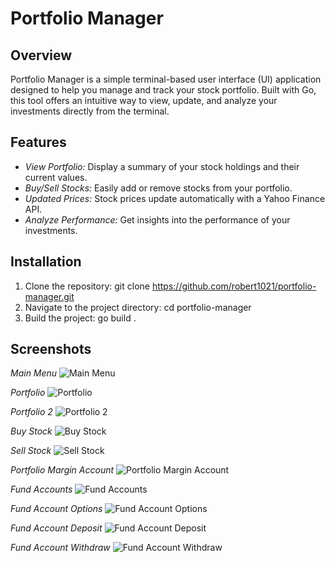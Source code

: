 # Portfolio Manager

## Overview

Portfolio Manager is a simple terminal-based user interface (UI) application designed to help you manage and track your stock portfolio. Built with Go, this tool offers an intuitive way to view, update, and analyze your investments directly from the terminal.

## Features

- *View Portfolio:* Display a summary of your stock holdings and their current values.
- *Buy/Sell Stocks:* Easily add or remove stocks from your portfolio.
- *Updated Prices:* Stock prices update automatically with a Yahoo Finance API.
- *Analyze Performance:* Get insights into the performance of your investments.

## Installation

1. Clone the repository: git clone https://github.com/robert1021/portfolio-manager.git
2. Navigate to the project directory: cd portfolio-manager
3. Build the project: go build .

## Screenshots
*Main Menu*
![Main Menu](./assets/main-menu.PNG)

*Portfolio*
![Portfolio](./assets/portfolio.PNG)

*Portfolio 2*
![Portfolio 2](./assets/portfolio2.PNG)

*Buy Stock*
![Buy Stock](./assets/buy-stock.PNG)

*Sell Stock*
![Sell Stock](./assets/sell-stock.PNG)

*Portfolio Margin Account*
![Portfolio Margin Account](./assets/portfolio-margin-example.PNG)

*Fund Accounts*
![Fund Accounts](./assets/funds.PNG)

*Fund Account Options*
![Fund Account Options](./assets/funds-options.PNG)

*Fund Account Deposit*
![Fund Account Deposit](./assets/funds-deposit.PNG)

*Fund Account Withdraw*
![Fund Account Withdraw](./assets/funds-withdraw.PNG)





